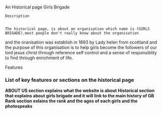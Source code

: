 An Historical page 
 Girls Brigade

    Description


    The historical page, is about an organisation which name is (GIRLS BRIGADE),most people don't really know about the organisation
   and the oranisation was establish in 1893 by Lady helen  from scottland and the purpose of this organisation is to help girls become the followers
   of our lord jesus christ through reference self control and a sense of responsiblity to find through enrichment of life.

   Features

   ### List of key features or sections on the historical page 
**ABOUT US section explains what the website is about**
**Historical section that explains about girls brigade and it will link to the    main history of GB**
**Rank section exlains the rank and the ages of each girls and the photospeaks**
